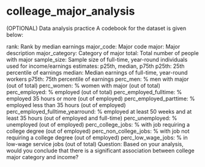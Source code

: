 # colleage_major_analysis
(OPTIONAL) Data analysis practice
A codebook for the dataset is given below:

rank: Rank by median earnings
major_code: Major code
major: Major description
major_category: Category of major
total: Total number of people with major
sample_size: Sample size of full-time, year-round individuals used for income/earnings estimates: p25th, median, p75th
p25th: 25th percentile of earnings
median: Median earnings of full-time, year-round workers
p75th: 75th percentile of earnings
perc_men: % men with major (out of total)
perc_women: % women with major (out of total)
perc_employed: % employed (out of total)
perc_employed_fulltime: % employed 35 hours or more (out of employed)
perc_employed_parttime: % employed less than 35 hours (out of employed)
perc_employed_fulltime_yearround: % employed at least 50 weeks and at least 35 hours (out of employed and full-time)
perc_unemployed: % unemployed (out of employed)
perc_college_jobs: % with job requiring a college degree (out of employed)
perc_non_college_jobs: % with job not requiring a college degree (out of employed)
perc_low_wage_jobs: % in low-wage service jobs (out of total)
Question: Based on your analysis, would you conclude that there is a significant association between college major category and income?
